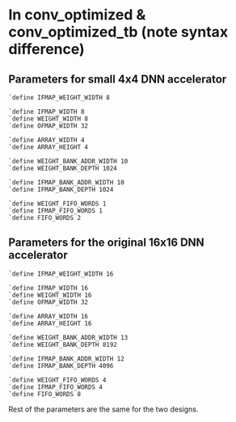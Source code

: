 # In conv_optimized & conv_optimized_tb (note syntax difference)
## Parameters for small 4x4 DNN accelerator
```
`define IFMAP_WEIGHT_WIDTH 8

`define IFMAP_WIDTH 8
`define WEIGHT_WIDTH 8
`define OFMAP_WIDTH 32

`define ARRAY_WIDTH 4
`define ARRAY_HEIGHT 4

`define WEIGHT_BANK_ADDR_WIDTH 10
`define WEIGHT_BANK_DEPTH 1024

`define IFMAP_BANK_ADDR_WIDTH 10
`define IFMAP_BANK_DEPTH 1024

`define WEIGHT_FIFO_WORDS 1
`define IFMAP_FIFO_WORDS 1
`define FIFO_WORDS 2
```

## Parameters for the original 16x16 DNN accelerator
```
`define IFMAP_WEIGHT_WIDTH 16

`define IFMAP_WIDTH 16
`define WEIGHT_WIDTH 16
`define OFMAP_WIDTH 32

`define ARRAY_WIDTH 16
`define ARRAY_HEIGHT 16

`define WEIGHT_BANK_ADDR_WIDTH 13
`define WEIGHT_BANK_DEPTH 8192

`define IFMAP_BANK_ADDR_WIDTH 12
`define IFMAP_BANK_DEPTH 4096

`define WEIGHT_FIFO_WORDS 4
`define IFMAP_FIFO_WORDS 4
`define FIFO_WORDS 8
```

Rest of the parameters are the same for the two designs.
